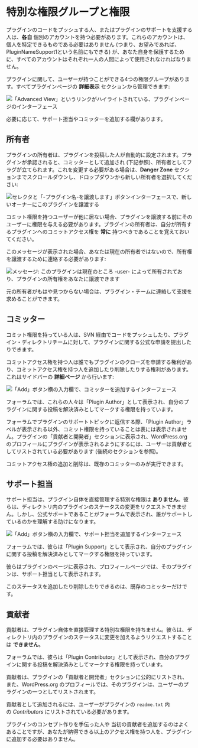 <!--
# Special User Roles and Capabilities
-->

# 特別な権限グループと権限

<!--
Every person who pushes code for, or aids in support for, a plugin is required to have their **OWN** individual account. These accounts do not have to be personally identifying (that is, you can name them PluginNameSupport1 if you wanted), however all accounts must be used by a single human for your own protection.
-->

プラグインのコードをプッシュする人、またはプラグインのサポートを支援する人は、**各自** 個別のアカウントを持つ必要があります。これらのアカウントは、個人を特定できるものである必要はありません (つまり、お望みであれば、PluginNameSupport1という名前にもできる) が、あなた自身を保護するために、すべてのアカウントはそれぞれ一人の人間によって使用されなければなりません。

<!--
There are four roles a user can have with regards to plugins. All can be managed from the **advanced view** section of a plugin page:
-->

プラグインに関して、ユーザーが持つことができる4つの権限グループがあります。すべてプラグインページの **詳細表示** セクションから管理できます:

<!--
![Interface of the plugin page, the link ''Advanced View'' is highlighted.](https://i0.wp.com/developer.wordpress.org/files/2020/08/advanced-view.jpg?resize=300%2C260&ssl=1)
-->

![「Advanced View」というリンクがハイライトされている、プラグインページのインターフェース](https://i0.wp.com/developer.wordpress.org/files/2020/08/advanced-view.jpg?resize=300%2C260&ssl=1)

<!--
There are fields to add Support Reps and Committers as needed.
-->

必要に応じて、サポート担当やコミッターを追加する欄があります。

<!--
## Owner
-->

## 所有者

<!--
A plugin owner is automatically set by the person who submits the plugin. On plugin approval, they are added as a Committer (see below) and flagged as the owner. Should this need to be changed, scroll down to the **Danger Zone** section and select the new owner from the dropdown:
-->

プラグインの所有者は、プラグインを投稿した人が自動的に設定されます。プラグインが承認されると、コミッターとして追加され (下記参照)、所有者としてフラグが立てられます。これを変更する必要がある場合は、**Danger Zone** セクションまでスクロールダウンし、ドロップダウンから新しい所有者を選択してください:

<!--
![Transfer this plugin interface with a selector for the new owner and a "Please transfer -Plugin Name-" button](https://i0.wp.com/developer.wordpress.org/files/2020/08/can-transger.jpg?resize=1024%2C548&ssl=1)
-->

![セレクタと「-プラグイン名-を譲渡します」ボタンインターフェースで、新しいオーナーにこのプラグインを譲渡する](https://i0.wp.com/developer.wordpress.org/files/2020/08/can-transger.jpg?resize=1024%2C548&ssl=1)

<!--
If there are no other users with commit access, you will need to grant them access before you can transfer the plugin. Remember, plugin owners should **always** have commit access to the plugins they own.
-->

コミット権限を持つユーザーが他に居ない場合、プラグインを譲渡する前にそのユーザーに権限を与える必要があります。プラグインの所有者は、自分が所有するプラグインへのコミットアクセス権を **常に** 持つべきであることを覚えておいてください。

<!--
If you see this message, then you are not the current owner, and need to contact them to have ownership transferred:
-->

このメッセージが表示された場合、あなたは現在の所有者ではないので、所有権を譲渡するために連絡する必要があります:

<!--
![Message: This plugin is currently owned by -user- the can choose to transfer ownership rights of the plugin to you](https://i0.wp.com/developer.wordpress.org/files/2020/08/Owner.jpg?resize=1024%2C249&ssl=1)
-->

![メッセージ: このプラグインは現在のところ -user- によって所有されており、プラグインの所有権をあなたに譲渡できます](https://i0.wp.com/developer.wordpress.org/files/2020/08/Owner.jpg?resize=1024%2C249&ssl=1)

<!--
If the original owner is no longer available, you may contact the plugins team for assistance.
-->

元の所有者がもはや見つからない場合は、プラグイン・チームに連絡して支援を求めることができます。

<!--
## Committer
-->

## コミッター

<!--
Someone with commit access has the ability to push code via SVN and make official requests concerning a plugin to the Plugin Directory Team.
-->

コミット権限を持っている人は、SVN 経由でコードをプッシュしたり、プラグイン・ディレクトリチームに対して、プラグインに関する公式な申請を提出したりできます。

<!--
Anyone with commit access has the right to request a plugin be closed, and has the ability to add and remove anyone from commit access. This is done from the **Advanced Page** on the sidebar:
-->

コミットアクセス権を持つ人は誰でもプラグインのクローズを申請する権利があり、コミットアクセス権を持つ人を追加したり削除したりする権利があります。これはサイドバーの **詳細ページ** から行います:

<!--
![Interface to add a committer, an input with an "Add" button next to it](https://i0.wp.com/developer.wordpress.org/files/2021/02/Commit.jpg?resize=302%2C133&ssl=1)
-->

![「Add」ボタン横の入力欄で、コミッターを追加するインターフェース](https://i0.wp.com/developer.wordpress.org/files/2021/02/Commit.jpg?resize=302%2C133&ssl=1)

<!--
In the forums, these people are labeled as a “Plugin Author” and have the ability to mark posts regarding their plugin as resolved.
-->

フォーラムでは、これらの人々は「Plugin Author」として表示され、自分のプラグインに関する投稿を解決済みとしてマークする権限を持っています。

<!--
Other than the “Plugin Author” label in the forum for replies to plugin support topics, having commit access is not outwardly displayed. In order to be listed in the plugin’s “Contributors & Developers” section, and to have the plugin included in a WordPress.org profile, the user must be listed as a contributor (see the subsequent section).
-->

フォーラムでプラグインのサポートトピックに返信する際、「Plugin Author」ラベルが表示される以外、コミット権限を持っていることは表には表示されません。プラグインの「貢献者と開発者」セクションに表示され、WordPress.org のプロフィールにプラグインが表示されるようにするには、ユーザーは貢献者としてリストされている必要があります (後続のセクションを参照)。

<!--
Adding and removing commit access can only be done by an existing committer.
-->

コミットアクセス権の追加と削除は、既存のコミッターのみが実行できます。

<!--
## Support Rep
-->

## サポート担当

<!--
A support rep has **no** extra ability to directly manage the plugin itself. They cannot request changes be made to a plugin’s status in the directory. However, they will be labeled in the forums as being official support and this can help people understand who is helping them.
-->

サポート担当は、プラグイン自体を直接管理する特別な権限は **ありません**。彼らは、ディレクトリ内のプラグインのステータスの変更をリクエストできません。しかし、公式サポートであることがフォーラムで表示され、誰がサポートしているのかを理解する助けになります。

<!--
![Interface to add a support rep, an input with an "Add" button next to it](https://i0.wp.com/developer.wordpress.org/files/2021/02/Support.jpg?resize=317%2C140&ssl=1)
-->

![「Add」ボタン横の入力欄で、サポート担当を追加するインターフェース](https://i0.wp.com/developer.wordpress.org/files/2021/02/Support.jpg?resize=317%2C140&ssl=1)

<!--
In the forums, they are labeled as a “Plugin Support” and have the ability to mark posts regarding their plugin as resolved.
-->

フォーラムでは、彼らは「Plugin Support」として表示され、自分のプラグインに関する投稿を解決済みとしてマークする権限を持っています。

<!--
They are displayed on the plugin page, and the plugin appears on their profile page as a Support Representative.
-->

彼らはプラグインのページに表示され、プロフィールページでは、そのプラグインは、サポート担当として表示されます。

<!--
Adding and removing this status can only be done by an existing committer.
-->

このステータスを追加したり削除したりできるのは、既存のコミッターだけです。

<!--
## Contributor
-->

## 貢献者

<!--
A contributor has no extra ability to directly manage the plugin itself. They _cannot_ request changes be made to a plugin’s status in the directory.
-->

貢献者は、プラグイン自体を直接管理する特別な権限を持ちません。彼らは、ディレクトリ内のプラグインのステータスに変更を加えるようリクエストすることは **できません**。

<!--
In the forums, they are labeled as a “Plugin Contributor” and have the ability to mark posts regarding their plugin as resolved.
-->

フォーラムでは、彼らは「Plugin Contributor」として表示され、自分のプラグインに関する投稿を解決済みとしてマークする権限を持っています。

<!--
A contributor is publicly listed in the plugin’s “Contributors & Developers” section and the plugin is listed as one of the user’s plugins in their WordPress.org profile.
-->

貢献者は、プラグインの「貢献者と開発者」セクションに公的にリストされ、また、WordPress.org のプロフィールでは、そのプラグインは、ユーザーのプラグインの一つとしてリストされます。

<!--
To be added as a contributor, a user must be listed within _Contributors_ in the plugin’s `readme.txt`.
-->

貢献者として追加されるには、ユーザーがプラグインの `readme.txt` 内の _Contributors_ にリストされている必要があります。

<!--
While it is common to add people who helped with a plugin’s conceptualization or was an original contributor, you do not need to add anyone to your plugin with more access than you’re comfortable with.
-->

プラグインのコンセプト作りを手伝った人や 当初の貢献者を追加するのはよくあることですが、あなたが納得できる以上のアクセス権を持つ人を、プラグインに追加する必要はありません。

